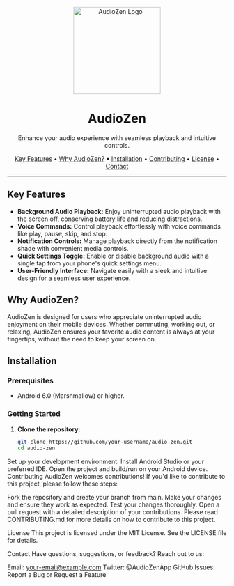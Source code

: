 <p align="center">
  <img src=" " alt="AudioZen Logo" width="200" height="200">
</p>

<h1 align="center">AudioZen</h1>

<p align="center">
  Enhance your audio experience with seamless playback and intuitive controls.
</p>

<p align="center">
  <a href="#key-features">Key Features</a> •
  <a href="#why-audiozen">Why AudioZen?</a> •
  <a href="#installation">Installation</a> •
  <a href="#contributing">Contributing</a> •
  <a href="#license">License</a> •
  <a href="#contact">Contact</a>
</p>

---

## Key Features

- **Background Audio Playback:** Enjoy uninterrupted audio playback with the screen off, conserving battery life and reducing distractions.
- **Voice Commands:** Control playback effortlessly with voice commands like play, pause, skip, and stop.
- **Notification Controls:** Manage playback directly from the notification shade with convenient media controls.
- **Quick Settings Toggle:** Enable or disable background audio with a single tap from your phone's quick settings menu.
- **User-Friendly Interface:** Navigate easily with a sleek and intuitive design for a seamless user experience.

## Why AudioZen?

AudioZen is designed for users who appreciate uninterrupted audio enjoyment on their mobile devices. Whether commuting, working out, or relaxing, AudioZen ensures your favorite audio content is always at your fingertips, without the need to keep your screen on.

## Installation

### Prerequisites

- Android 6.0 (Marshmallow) or higher.

### Getting Started

1. **Clone the repository:**
   ```bash
   git clone https://github.com/your-username/audio-zen.git
   cd audio-zen
Set up your development environment:
Install Android Studio or your preferred IDE.
Open the project and build/run on your Android device.
Contributing
AudioZen welcomes contributions! If you'd like to contribute to this project, please follow these steps:

Fork the repository and create your branch from main.
Make your changes and ensure they work as expected.
Test your changes thoroughly.
Open a pull request with a detailed description of your contributions.
Please read CONTRIBUTING.md for more details on how to contribute to this project.

License
This project is licensed under the MIT License. See the LICENSE file for details.

Contact
Have questions, suggestions, or feedback? Reach out to us:

Email: your-email@example.com
Twitter: @AudioZenApp
GitHub Issues: Report a Bug or Request a Feature
   
